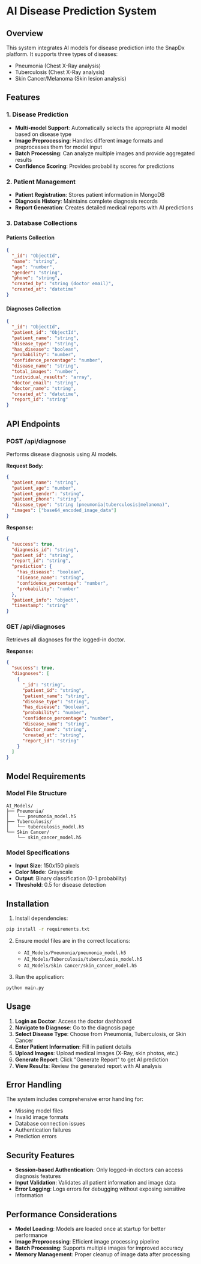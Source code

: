 # AI Disease Prediction System

## Overview
This system integrates AI models for disease prediction into the SnapDx platform. It supports three types of diseases:
- Pneumonia (Chest X-Ray analysis)
- Tuberculosis (Chest X-Ray analysis)
- Skin Cancer/Melanoma (Skin lesion analysis)

## Features

### 1. Disease Prediction
- **Multi-model Support**: Automatically selects the appropriate AI model based on disease type
- **Image Preprocessing**: Handles different image formats and preprocesses them for model input
- **Batch Processing**: Can analyze multiple images and provide aggregated results
- **Confidence Scoring**: Provides probability scores for predictions

### 2. Patient Management
- **Patient Registration**: Stores patient information in MongoDB
- **Diagnosis History**: Maintains complete diagnosis records
- **Report Generation**: Creates detailed medical reports with AI predictions

### 3. Database Collections

#### Patients Collection
```json
{
  "_id": "ObjectId",
  "name": "string",
  "age": "number",
  "gender": "string",
  "phone": "string",
  "created_by": "string (doctor email)",
  "created_at": "datetime"
}
```

#### Diagnoses Collection
```json
{
  "_id": "ObjectId",
  "patient_id": "ObjectId",
  "patient_name": "string",
  "disease_type": "string",
  "has_disease": "boolean",
  "probability": "number",
  "confidence_percentage": "number",
  "disease_name": "string",
  "total_images": "number",
  "individual_results": "array",
  "doctor_email": "string",
  "doctor_name": "string",
  "created_at": "datetime",
  "report_id": "string"
}
```

## API Endpoints

### POST /api/diagnose
Performs disease diagnosis using AI models.

**Request Body:**
```json
{
  "patient_name": "string",
  "patient_age": "number",
  "patient_gender": "string",
  "patient_phone": "string",
  "disease_type": "string (pneumonia|tuberculosis|melanoma)",
  "images": ["base64_encoded_image_data"]
}
```

**Response:**
```json
{
  "success": true,
  "diagnosis_id": "string",
  "patient_id": "string",
  "report_id": "string",
  "prediction": {
    "has_disease": "boolean",
    "disease_name": "string",
    "confidence_percentage": "number",
    "probability": "number"
  },
  "patient_info": "object",
  "timestamp": "string"
}
```

### GET /api/diagnoses
Retrieves all diagnoses for the logged-in doctor.

**Response:**
```json
{
  "success": true,
  "diagnoses": [
    {
      "_id": "string",
      "patient_id": "string",
      "patient_name": "string",
      "disease_type": "string",
      "has_disease": "boolean",
      "probability": "number",
      "confidence_percentage": "number",
      "disease_name": "string",
      "doctor_name": "string",
      "created_at": "string",
      "report_id": "string"
    }
  ]
}
```

## Model Requirements

### Model File Structure
```
AI_Models/
├── Pneumonia/
│   └── pneumonia_model.h5
├── Tuberculosis/
│   └── tuberculosis_model.h5
└── Skin Cancer/
    └── skin_cancer_model.h5
```

### Model Specifications
- **Input Size**: 150x150 pixels
- **Color Mode**: Grayscale
- **Output**: Binary classification (0-1 probability)
- **Threshold**: 0.5 for disease detection

## Installation

1. Install dependencies:
```bash
pip install -r requirements.txt
```

2. Ensure model files are in the correct locations:
   - `AI_Models/Pneumonia/pneumonia_model.h5`
   - `AI_Models/Tuberculosis/tuberculosis_model.h5`
   - `AI_Models/Skin Cancer/skin_cancer_model.h5`

3. Run the application:
```bash
python main.py
```

## Usage

1. **Login as Doctor**: Access the doctor dashboard
2. **Navigate to Diagnose**: Go to the diagnosis page
3. **Select Disease Type**: Choose from Pneumonia, Tuberculosis, or Skin Cancer
4. **Enter Patient Information**: Fill in patient details
5. **Upload Images**: Upload medical images (X-Ray, skin photos, etc.)
6. **Generate Report**: Click "Generate Report" to get AI prediction
7. **View Results**: Review the generated report with AI analysis

## Error Handling

The system includes comprehensive error handling for:
- Missing model files
- Invalid image formats
- Database connection issues
- Authentication failures
- Prediction errors

## Security Features

- **Session-based Authentication**: Only logged-in doctors can access diagnosis features
- **Input Validation**: Validates all patient information and image data
- **Error Logging**: Logs errors for debugging without exposing sensitive information

## Performance Considerations

- **Model Loading**: Models are loaded once at startup for better performance
- **Image Preprocessing**: Efficient image processing pipeline
- **Batch Processing**: Supports multiple images for improved accuracy
- **Memory Management**: Proper cleanup of image data after processing
